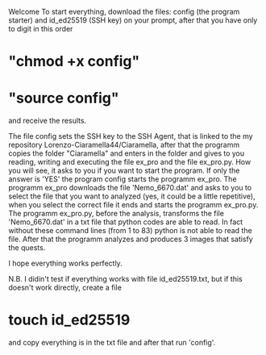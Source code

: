 Welcome
To start everything, download the files: config (the program starter) and id_ed25519 (SSH key) on your prompt, after that you have only to digit in this order 
# "chmod +x config"
# "source config"
and receive the results.

The file config sets the SSH key to the SSH Agent, that is linked to the my repository Lorenzo-Ciaramella44/Ciaramella, after that the programm copies the folder "Ciaramella" 
and enters in the folder and gives to you reading, writing and executing the file ex_pro and the file ex_pro.py.
How you will see, it asks to you if you want to start the program. If only the answer is 'YES' the program config starts the programm ex_pro. 
The programm ex_pro downloads the file 'Nemo_6670.dat' and asks to you to select the file that you want to analyzed (yes, it could be a little repetitive), when you select
the correct file it ends and starts the programm ex_pro.py.
The programm ex_pro.py, before the analysis, transforms the file 'Nemo_6670.dat' in a txt file that python codes are able to read.
In fact without these command lines (from 1 to 83) python is not able to read the file. After that the programm analyzes and produces 3 images that satisfy the quests.

I hope everything works perfectly.

N.B. I didin't test if everything works with file id_ed25519.txt, but if this doesn't work directly, create a file
# touch id_ed25519
and copy everything is in the txt file and after that run 'config'.
